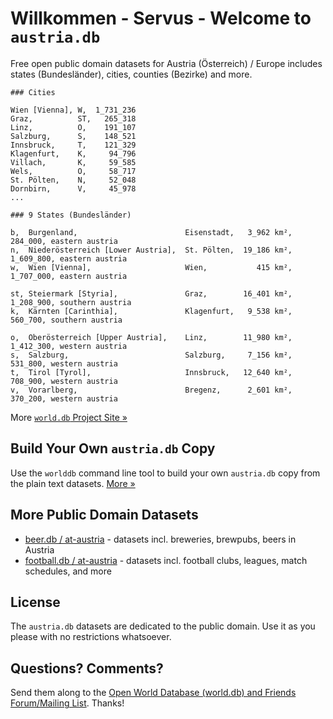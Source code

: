 # Willkommen - Servus - Welcome to `austria.db`

Free open public domain datasets
for Austria (Österreich) / Europe includes
states (Bundesländer), cities, counties (Bezirke) and more.


~~~
### Cities

Wien [Vienna], W,  1_731_236
Graz,          ST,   265_318
Linz,          O,    191_107
Salzburg,      S,    148_521
Innsbruck,     T,    121_329
Klagenfurt,    K,     94_796
Villach,       K,     59_585
Wels,          O,     58_717
St. Pölten,    N,     52_048
Dornbirn,      V,     45_978
...
~~~

~~~
### 9 States (Bundesländer)

b,  Burgenland,                        Eisenstadt,   3_962 km²,    284_000, eastern austria
n,  Niederösterreich [Lower Austria],  St. Pölten,  19_186 km²,  1_609_800, eastern austria
w,  Wien [Vienna],                     Wien,           415 km²,  1_707_000, eastern austria

st, Steiermark [Styria],               Graz,        16_401 km²,  1_208_900, southern austria
k,  Kärnten [Carinthia],               Klagenfurt,   9_538 km²,    560_700, southern austria

o,  Oberösterreich [Upper Austria],    Linz,        11_980 km²,  1_412_300, western austria
s,  Salzburg,                          Salzburg,     7_156 km²,    531_800, western austria
t,  Tirol [Tyrol],                     Innsbruck,   12_640 km²,    708_900, western austria
v,  Vorarlberg,                        Bregenz,      2_601 km²,    370_200, western austria
~~~


More [`world.db` Project Site »](http://openmundi.github.io)


## Build Your Own `austria.db` Copy

Use the `worlddb` command line tool to build your own `austria.db` copy
from the plain text datasets. [More »](http://openmundi.github.io/build.html)


## More Public Domain Datasets

- [beer.db / at-austria](https://github.com/openbeer/at-austria)    - datasets  incl. breweries, brewpubs, beers in Austria
- [football.db / at-austria](https://github.com/openfootball/at-austria) - datasets incl. football clubs, leagues, match schedules, and more


## License

The `austria.db` datasets are dedicated to the public domain.
Use it as you please with no restrictions whatsoever.

## Questions? Comments?

Send them along to the [Open World Database (world.db) and Friends Forum/Mailing List](http://groups.google.com/group/openmundi). 
Thanks!
